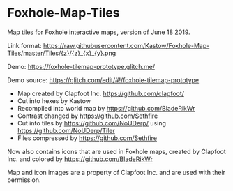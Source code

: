 # Foxhole-Map-Tiles
Map tiles for Foxhole interactive maps, version of June 18 2019.

Link format: 
https://raw.githubusercontent.com/Kastow/Foxhole-Map-Tiles/master/Tiles/{z}/{z}_{x}_{y}.png

Demo: https://foxhole-tilemap-prototype.glitch.me/

Demo source: https://glitch.com/edit/#!/foxhole-tilemap-prototype

 - Map created by Clapfoot Inc. https://github.com/clapfoot/
 - Cut into hexes by Kastow
 - Recompiled into world map by https://github.com/BladeRikWr
 - Contrast changed by https://github.com/Sethfire
 - Cut into tiles by https://github.com/NoUDerp/ using https://github.com/NoUDerp/Tiler
 - Files compressed by https://github.com/Sethfire

Now also contains icons that are used in Foxhole maps, created by Clapfoot Inc. and colored by https://github.com/BladeRikWr

Map and icon images are a property of Clapfoot Inc. and are used with their permission.
